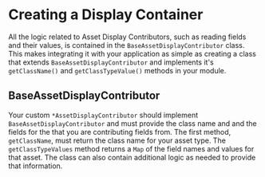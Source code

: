 # Creating a Display Container

All the logic related to Asset Display Contributors, such as reading fields and 
their values, is contained in the `BaseAssetDisplayContributor` class. This 
makes integrating it with your application as simple as creating a class that 
extends `BaseAssetDisplayContributor` and implements it's `getClassName()` and `getClassTypeValue()` methods in your module.

## BaseAssetDisplayContributor

Your custom `*AssetDisplayContributor` should implement 
`BaseAssetDisplayContributor` and must provide the class name and and the 
fields for the that you are contributing fields from. The first method, 
`getClassName`, must return the class name for your asset type. The 
`getClassTypeValues` method returns a `Map` of the field names and values 
for that asset. The class can also contain additional logic as needed to provide
that information.




